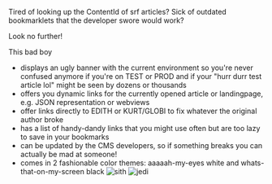 Tired of looking up the ContentId of srf articles? Sick of outdated bookmarklets that the developer swore would work?

Look no further!

This bad boy

* displays an ugly banner with the current environment so you're never confused anymore if you're on TEST or PROD and if your "hurr durr test article lol" might be seen by dozens or thousands
* offers you dynamic links for the currently opened article or landingpage, e.g. JSON representation or webviews
* offer links directly to EDITH or KURT/GLOBI to fix whatever the original author broke
* has a list of handy-dandy links that you might use often but are too lazy to save in your bookmarks
* can be updated by the CMS developers, so if something breaks you can actually be mad at someone!
* comes in 2 fashionable color themes: aaaaah-my-eyes white and whats-that-on-my-screen black
![sith](https://user-images.githubusercontent.com/21658108/112665524-728ddd00-8e5b-11eb-8339-152ecf1f0306.png)
![jedi](https://user-images.githubusercontent.com/21658108/112665529-73bf0a00-8e5b-11eb-9786-a8b4a3ce946c.png)
